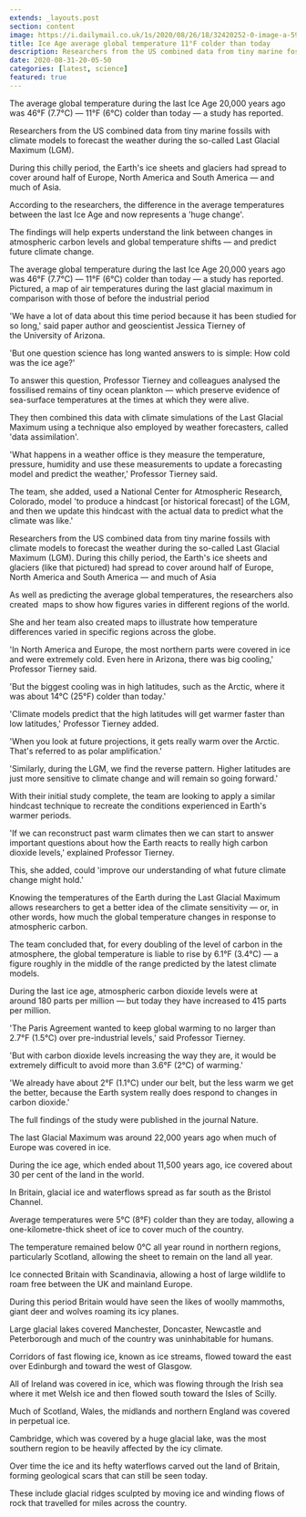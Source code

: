 ```yaml
---
extends: _layouts.post
section: content
image: https://i.dailymail.co.uk/1s/2020/08/26/18/32420252-0-image-a-59_1598463173710.jpg 
title: Ice Age average global temperature 11°F colder than today 
description: Researchers from the US combined data from tiny marine fossils with climate models to forecast the weather during the so-called Last Glacial Maximum (LGM). 
date: 2020-08-31-20-05-50 
categories: [latest, science] 
featured: true 
--- 
```

The average global temperature during the last Ice Age 20,000 years ago was 46°F (7.7°C) — 11°F (6°C) colder than today — a study has reported.

Researchers from the US combined data from tiny marine fossils with climate models to forecast the weather during the so-called Last Glacial Maximum (LGM).

During this chilly period, the Earth's ice sheets and glaciers had spread to cover around half of Europe, North America and South America — and much of Asia.

According to the researchers, the difference in the average temperatures between the last Ice Age and now represents a 'huge change'.

The findings will help experts understand the link between changes in atmospheric carbon levels and global temperature shifts — and predict future climate change. 

The average global temperature during the last Ice Age 20,000 years ago was 46°F (7.7°C) — 11°F (6°C) colder than today — a study has reported. Pictured, a map of air temperatures during the last glacial maximum in comparison with those of before the industrial period

'We have a lot of data about this time period because it has been studied for so long,' said paper author and geoscientist Jessica Tierney of the University of Arizona.

'But one question science has long wanted answers to is simple: How cold was the ice age?'

To answer this question, Professor Tierney and colleagues analysed the fossilised remains of tiny ocean plankton — which preserve evidence of sea-surface temperatures at the times at which they were alive.

They then combined this data with climate simulations of the Last Glacial Maximum using a technique also employed by weather forecasters, called 'data assimilation'.

'What happens in a weather office is they measure the temperature, pressure, humidity and use these measurements to update a forecasting model and predict the weather,' Professor Tierney said. 

The team, she added, used a National Center for Atmospheric Research, Colorado, model 'to produce a hindcast [or historical forecast] of the LGM, and then we update this hindcast with the actual data to predict what the climate was like.'

Researchers from the US combined data from tiny marine fossils with climate models to forecast the weather during the so-called Last Glacial Maximum (LGM). During this chilly period, the Earth's ice sheets and glaciers (like that pictured) had spread to cover around half of Europe, North America and South America — and much of Asia

As well as predicting the average global temperatures, the researchers also created  maps to show how figures varies in different regions of the world.

She and her team also created maps to illustrate how temperature differences varied in specific regions across the globe. 

'In North America and Europe, the most northern parts were covered in ice and were extremely cold. Even here in Arizona, there was big cooling,' Professor Tierney said.

'But the biggest cooling was in high latitudes, such as the Arctic, where it was about 14°C (25°F) colder than today.'

'Climate models predict that the high latitudes will get warmer faster than low latitudes,' Professor Tierney added.

'When you look at future projections, it gets really warm over the Arctic. That's referred to as polar amplification.'

'Similarly, during the LGM, we find the reverse pattern. Higher latitudes are just more sensitive to climate change and will remain so going forward.'

With their initial study complete, the team are looking to apply a similar hindcast technique to recreate the conditions experienced in Earth's warmer periods.

'If we can reconstruct past warm climates then we can start to answer important questions about how the Earth reacts to really high carbon dioxide levels,' explained Professor Tierney.

This, she added, could 'improve our understanding of what future climate change might hold.'

Knowing the temperatures of the Earth during the Last Glacial Maximum allows researchers to get a better idea of the climate sensitivity — or, in other words, how much the global temperature changes in response to atmospheric carbon. 

The team concluded that, for every doubling of the level of carbon in the atmosphere, the global temperature is liable to rise by 6.1°F (3.4°C) — a figure roughly in the middle of the range predicted by the latest climate models.

During the last ice age, atmospheric carbon dioxide levels were at around 180 parts per million — but today they have increased to 415 parts per million.

'The Paris Agreement wanted to keep global warming to no larger than 2.7°F (1.5°C) over pre-industrial levels,' said Professor Tierney.

'But with carbon dioxide levels increasing the way they are, it would be extremely difficult to avoid more than 3.6°F (2°C) of warming.'

'We already have about 2°F (1.1°C) under our belt, but the less warm we get the better, because the Earth system really does respond to changes in carbon dioxide.'

The full findings of the study were published in the journal Nature.

The last Glacial Maximum was around 22,000 years ago when much of Europe was covered in ice.

During the ice age, which ended about 11,500 years ago, ice covered about 30 per cent of the land in the world.

In Britain, glacial ice and waterflows spread as far south as the Bristol Channel.

Average temperatures were 5°C (8°F) colder than they are today, allowing a one-kilometre-thick sheet of ice to cover much of the country.

The temperature remained below 0°C all year round in northern regions, particularly Scotland, allowing the sheet to remain on the land all year.

Ice connected Britain with Scandinavia, allowing a host of large wildlife to roam free between the UK and mainland Europe.

During this period Britain would have seen the likes of woolly mammoths, giant deer and wolves roaming its icy planes.

Large glacial lakes covered Manchester, Doncaster, Newcastle and Peterborough and much of the country was uninhabitable for humans.

Corridors of fast flowing ice, known as ice streams, flowed toward the east over Edinburgh and toward the west of Glasgow.

All of Ireland was covered in ice, which was flowing through the Irish sea where it met Welsh ice and then flowed south toward the Isles of Scilly.

Much of Scotland, Wales, the midlands and northern England was covered in perpetual ice.

Cambridge, which was covered by a huge glacial lake, was the most southern region to be heavily affected by the icy climate.

Over time the ice and its hefty waterflows carved out the land of Britain, forming geological scars that can still be seen today.

These include glacial ridges sculpted by moving ice and winding flows of rock that travelled for miles across the country.

